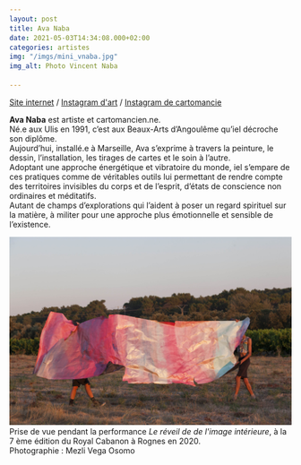 ```yaml
---
layout: post
title: Ava Naba
date: 2021-05-03T14:34:08.000+02:00
categories: artistes
img: "/imgs/mini_vnaba.jpg"
img_alt: Photo Vincent Naba

---
```

[Site internet](https://vincentnaba.hotglue.me/) / [Instagram d'art](https://www.instagram.com/vincent.naba/) / [Instagram de cartomancie](https://www.instagram.com/scorpion.bleu/)

**Ava Naba** est artiste et cartomancien.ne.  
Né.e aux Ulis en 1991, c’est aux Beaux-Arts d’Angoulême qu’iel décroche son diplôme.  
Aujourd’hui, installé.e à Marseille, Ava s’exprime à travers la peinture, le dessin, l’installation, les tirages de cartes et le soin à l’autre.  
Adoptant une approche énergétique et vibratoire du monde, iel s’empare de ces pratiques comme de véritables outils lui permettant de rendre compte des territoires invisibles du corps et de l’esprit, d’états de conscience non ordinaires et méditatifs.  
Autant de champs d’explorations qui l’aident à poser un regard spirituel sur la matière, à militer pour une approche plus émotionnelle et sensible de l’existence.

![prise de vue pendant la performance Le réveil de de l'image intérieure](/imgs/vnaba.jpg)
Prise de vue pendant la performance _Le réveil de de l'image intérieure_, à la 7 ème édition du Royal Cabanon à Rognes en 2020.  
Photographie : Mezli Vega Osomo